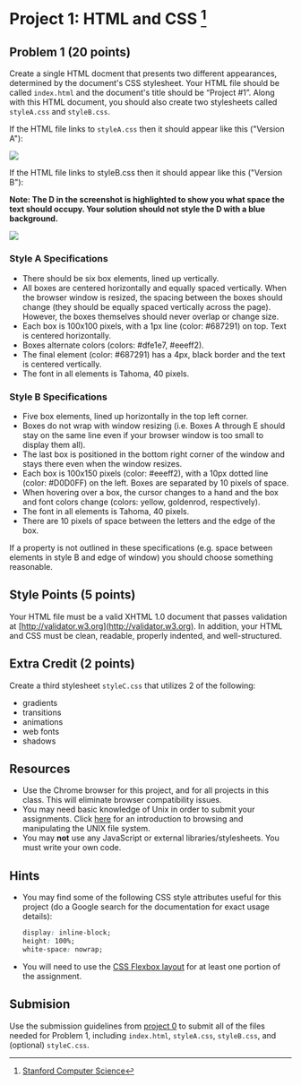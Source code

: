 # Project 1: HTML and CSS [^1]

## Problem 1 (20 points)

Create a single HTML docment that presents two different appearances, determined by the document's CSS stylesheet. Your HTML file should be called ```index.html``` and the document's title should be “Project #1”. Along with this HTML document, you should also create two stylesheets called ```styleA.css``` and ```styleB.css```.

If the HTML file links to ```styleA.css``` then it should appear like this ("Version A"):

![](https://github.com/btdobbs/WA/blob/main/Project/01/p1vA.png)

If the HTML file links to styleB.css then it should appear like this ("Version B"):

**Note: The D in the screenshot is highlighted to show you what space the text should occupy. Your solution should not style the D with a blue background.**

![](https://github.com/btdobbs/WA/blob/main/Project/01/p1vB.png)

### Style A Specifications

- There should be six box elements, lined up vertically.
- All boxes are centered horizontally and equally spaced vertically. When the browser window is resized, the spacing between the boxes should change (they should be equally spaced vertically across the page). However, the boxes themselves should never overlap or change size.
- Each box is 100x100 pixels, with a 1px line (color: #687291) on top. Text is centered horizontally.
- Boxes alternate colors (colors: #dfe1e7, #eeeff2).
- The final element (color: #687291) has a 4px, black border and the text is centered vertically.
- The font in all elements is Tahoma, 40 pixels.

### Style B Specifications

- Five box elements, lined up horizontally in the top left corner.
- Boxes do not wrap with window resizing (i.e. Boxes A through E should stay on the same line even if your browser window is too small to display them all).
- The last box is positioned in the bottom right corner of the window and stays there even when the window resizes.
- Each box is 100x150 pixels (color: #eeeff2), with a 10px dotted line (color: #D0D0FF) on the left. Boxes are separated by 10 pixels of space.
- When hovering over a box, the cursor changes to a hand and the box and font colors change (colors: yellow, goldenrod, respectively).
- The font in all elements is Tahoma, 40 pixels.
- There are 10 pixels of space between the letters and the edge of the box.

If a property is not outlined in these specifications (e.g. space between elements in style B and edge of window) you should choose something reasonable.

## Style Points (5 points)

Your HTML file must be a valid XHTML 1.0 document that passes validation at [http://validator.w3.org](http://validator.w3.org). In addition, your HTML and CSS must be clean, readable, properly indented, and well-structured.

## Extra Credit (2 points)

Create a third stylesheet ```styleC.css``` that utilizes 2 of the following:

- gradients
- transitions
- animations
- web fonts
- shadows

## Resources

- Use the Chrome browser for this project, and for all projects in this class. This will eliminate browser compatibility issues.
- You may need basic knowledge of Unix in order to submit your assignments. Click [here](https://github.com/btdobbs/AI/blob/main/Project/Terminal.md) for an introduction to browsing and manipulating the UNIX file system.
- You may **not** use any JavaScript or external libraries/stylesheets. You must write your own code.

## Hints

- You may find some of the following CSS style attributes useful for this project (do a Google search for the documentation for exact usage details):
  ```css
  display: inline-block;
  height: 100%;
  white-space: nowrap;
  ```
- You will need to use the [CSS Flexbox layout](https://developer.mozilla.org/en-US/docs/Web/CSS/CSS_Flexible_Box_Layout) for at least one portion of the assignment.

## Submision

Use the submission guidelines from [project 0](https://github.com/btdobbs/WA/tree/main/Project/00) to submit all of the files needed for Problem 1, including ```index.html```, ```styleA.css```, ```styleB.css```, and (optional) ```styleC.css```.

[^1]: [Stanford Computer Science](https://cs.stanford.edu)
